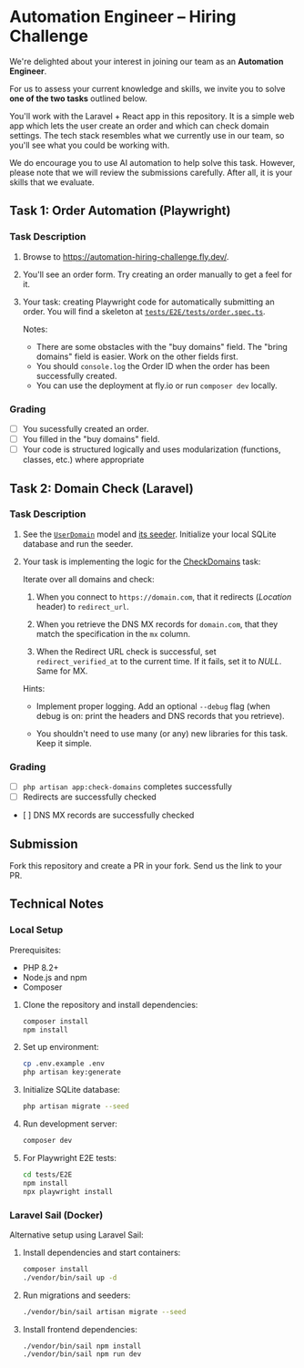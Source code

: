 # Automation Engineer – Hiring Challenge

We're delighted about your interest in joining our team as an **Automation Engineer**.

For us to assess your current knowledge and skills, we invite you to solve **one of the two tasks** outlined below.

You'll work with the Laravel + React app in this repository. It is a simple web app which lets the user create an order and which can check domain settings. The tech stack resembles what we currently use in our team, so you'll see what you could be working with.

We do encourage you to use AI automation to help solve this task. However, please note that we will review the submissions carefully. After all, it is your skills that we evaluate.

## Task 1: Order Automation (Playwright)

### Task Description

1. Browse to https://automation-hiring-challenge.fly.dev/.

1. You'll see an order form. Try creating an order manually to get a feel for it.

1. Your task: creating Playwright code for automatically submitting an order. You will find a skeleton at
   [`tests/E2E/tests/order.spec.ts`](tests/E2E/tests/order.spec.ts).

   Notes:

   * There are some obstacles with the "buy domains" field. The "bring domains" field is easier. Work on the other fields first.
   * You should `console.log` the Order ID when the order has been successfully created.
   * You can use the deployment at fly.io or run `composer dev` locally.

### Grading

- [ ] You sucessfully created an order.
- [ ] You filled in the "buy domains" field.
- [ ] Your code is structured logically and uses modularization (functions, classes, etc.) where appropriate

## Task 2: Domain Check (Laravel)

### Task Description

1. See the [`UserDomain`](app/Models/UserDomain.php) model and [its seeder](database/seeders/UserDomainSeeder.php). Initialize your local SQLite database and run the seeder.

1. Your task is implementing the logic for the [CheckDomains](app/Console/Commands/CheckDomains.php) task:

   Iterate over all domains and check:

   1. When you connect to `https://domain.com`, that it redirects (*Location* header) to `redirect_url`.

   1. When you retrieve the DNS MX records for `domain.com`, that they match the specification in the `mx` column.

   1. When the Redirect URL check is successful, set `redirect_verified_at` to the current time. If it fails, set it to *NULL*. Same for MX.

   Hints:

   * Implement proper logging. Add an optional `--debug` flag (when debug is on: print the headers and DNS records that you retrieve).

   * You shouldn't need to use many (or any) new libraries for this task. Keep it simple.

### Grading

- [ ] `php artisan app:check-domains` completes successfully
- [ ] Redirects are successfully checked
- [ ] DNS MX records are successfully checked

## Submission

Fork this repository and create a PR in your fork. Send us the link to your PR.

## Technical Notes

### Local Setup

Prerequisites:
- PHP 8.2+
- Node.js and npm
- Composer

1. Clone the repository and install dependencies:
   ```bash
   composer install
   npm install
   ```

2. Set up environment:
   ```bash
   cp .env.example .env
   php artisan key:generate
   ```

3. Initialize SQLite database:
   ```bash
   php artisan migrate --seed
   ```

4. Run development server:
   ```bash
   composer dev
   ```

5. For Playwright E2E tests:
   ```bash
   cd tests/E2E
   npm install
   npx playwright install
   ```

### Laravel Sail (Docker)

Alternative setup using Laravel Sail:

1. Install dependencies and start containers:
   ```bash
   composer install
   ./vendor/bin/sail up -d
   ```

2. Run migrations and seeders:
   ```bash
   ./vendor/bin/sail artisan migrate --seed
   ```

3. Install frontend dependencies:
   ```bash
   ./vendor/bin/sail npm install
   ./vendor/bin/sail npm run dev
   ```
